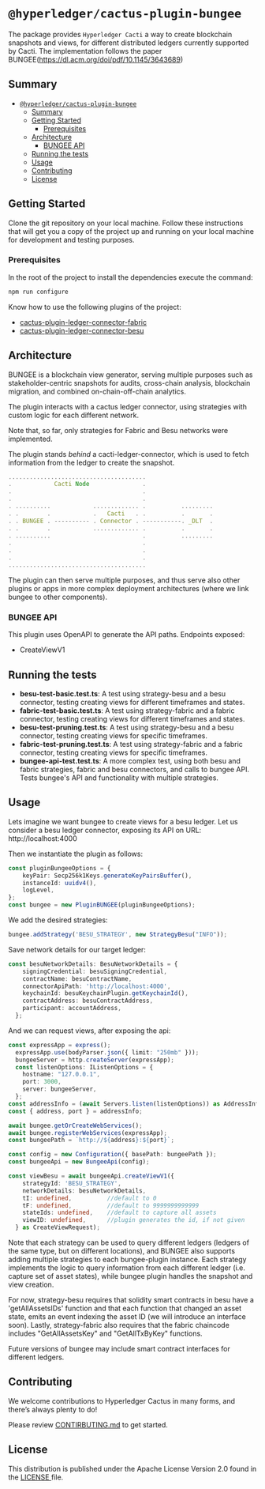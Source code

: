 # `@hyperledger/cactus-plugin-bungee`

 The package provides `Hyperledger Cacti` a way to create blockchain snapshots and views, for different distributed ledgers currently supported by Cacti. The implementation follows the paper BUNGEE(https://dl.acm.org/doi/pdf/10.1145/3643689)

## Summary

- [`@hyperledger/cactus-plugin-bungee`](#hyperledgercactus-plugin-bungee)
  - [Summary](#summary)
  - [Getting Started](#getting-started)
    - [Prerequisites](#prerequisites)
  - [Architecture](#architecture)
    - [BUNGEE API](#bungee-api)
  - [Running the tests](#running-the-tests)
  - [Usage](#usage)
  - [Contributing](#contributing)
  - [License](#license)


## Getting Started

Clone the git repository on your local machine. Follow these instructions that will get you a copy of the project up and running on
your local machine for development and testing purposes.

### Prerequisites

In the root of the project to install the dependencies execute the command:
```sh
npm run configure
```

Know how to use the following plugins of the project:

  - [cactus-plugin-ledger-connector-fabric](https://github.com/hyperledger/cactus/tree/main/packages/cactus-plugin-ledger-connector-fabric)
  - [cactus-plugin-ledger-connector-besu](https://github.com/hyperledger/cactus/tree/main/packages/cactus-plugin-ledger-connector-besu)


## Architecture

BUNGEE is a blockchain view generator, serving multiple purposes such as stakeholder-centric snapshots for audits, cross-chain analysis, blockchain migration, and combined on-chain-off-chain analytics.

The plugin interacts with a cactus ledger connector, using strategies with custom logic for each different network.

Note that, so far, only strategies for Fabric and Besu networks were implemented.

The plugin stands _behind_ a cacti-ledger-connector, which is used to fetch information from the ledger to create the snapshot.
```typescript
.......................................
.            Cacti Node               .
.                                     .
.                                     .
. ..........            ............. .          .........
. .        .            .   Cacti   . .          .       .
. . BUNGEE . ---------- . Connector . -----------. _DLT  . 
. .        .            ............. .          .       .
. ..........                          .          .........  
.                                     .
.                                     .
.                                     .
.......................................
```
The plugin can then serve multiple purposes, and thus serve also other plugins or apps in more complex deployment architectures (where we link bungee to other components).

### BUNGEE API

This plugin uses OpenAPI to generate the API paths.
Endpoints exposed:

  - CreateViewV1


## Running the tests
  - **besu-test-basic.test.ts**: A test using strategy-besu and a besu connector, testing creating views for different timeframes and states.
  - **fabric-test-basic.test.ts**: A test using strategy-fabric and a fabric connector, testing creating views for different timeframes and states.
  - **besu-test-pruning.test.ts**: A test using strategy-besu and a besu connector, testing creating views for specific timeframes.
  - **fabric-test-pruning.test.ts**: A test using strategy-fabric and a fabric connector, testing creating views for specific timeframes.
  - **bungee-api-test.test.ts**: A more complex test, using both besu and fabric strategies, fabric and besu connectors, and calls to bungee API. Tests bungee's API and functionality with multiple strategies. 


## Usage
Lets imagine we want bungee to create views for a besu ledger.
Let us consider a besu ledger connector, exposing its API on URL: http://localhost:4000


Then we instantiate the plugin as follows:
```typescript
const pluginBungeeOptions = {
    keyPair: Secp256k1Keys.generateKeyPairsBuffer(),
    instanceId: uuidv4(),
    logLevel,
};
const bungee = new PluginBUNGEE(pluginBungeeOptions);
```

We add the desired strategies:

```typescript
bungee.addStrategy('BESU_STRATEGY', new StrategyBesu("INFO"));
```

Save network details for our target ledger:

```typescript
const besuNetworkDetails: BesuNetworkDetails = {
    signingCredential: besuSigningCredential,
    contractName: besuContractName,
    connectorApiPath: 'http://localhost:4000',
    keychainId: besuKeychainPlugin.getKeychainId(),
    contractAddress: besuContractAddress,
    participant: accountAddress,
  };
```

And we can request views, after exposing the api:
```typescript
const expressApp = express();
  expressApp.use(bodyParser.json({ limit: "250mb" }));
  bungeeServer = http.createServer(expressApp);
  const listenOptions: IListenOptions = {
    hostname: "127.0.0.1",
    port: 3000,
    server: bungeeServer,
  };
const addressInfo = (await Servers.listen(listenOptions)) as AddressInfo;
const { address, port } = addressInfo;

await bungee.getOrCreateWebServices();
await bungee.registerWebServices(expressApp);
const bungeePath = `http://${address}:${port}`;

const config = new Configuration({ basePath: bungeePath });
const bungeeApi = new BungeeApi(config);

const viewBesu = await bungeeApi.createViewV1({
    strategyId: 'BESU_STRATEGY',
    networkDetails: besuNetworkDetails,
    tI: undefined,          //default to 0
    tF: undefined,          //default to 9999999999999
    stateIds: undefined,    //default to capture all assets
    viewID: undefined,      //plugin generates the id, if not given
  } as CreateViewRequest);
```

Note that each strategy can be used to query different ledgers (ledgers of the same type, but on different locations), and BUNGEE also supports adding multiple strategies to each bungee-plugin instance.
Each strategy implements the logic to query information from each different ledger (i.e. capture set of asset states), while bungee plugin handles the snapshot and view creation.

For now, strategy-besu requires that solidity smart contracts in besu have a 'getAllAssetsIDs' function and that each function that changed an asset state, emits an event indexing the asset ID (we will introduce an interface soon). Lastly, strategy-fabric also requires that the fabric chaincode includes "GetAllAssetsKey" and "GetAllTxByKey" functions.

Future versions of bungee may include smart contract interfaces for different ledgers.



## Contributing
We welcome contributions to Hyperledger Cactus in many forms, and there’s always plenty to do!

Please review [CONTIRBUTING.md](https://github.com/hyperledger/cactus/blob/main/CONTRIBUTING.md "CONTIRBUTING.md") to get started.

## License
This distribution is published under the Apache License Version 2.0 found in the [LICENSE ](https://github.com/hyperledger/cactus/blob/main/LICENSE "LICENSE ")file.
